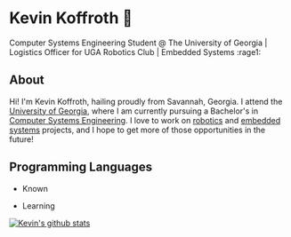 # Kevin Koffroth :robot:
Computer Systems Engineering Student @ The University of Georgia | Logistics Officer for UGA Robotics Club | Embedded Systems :rage1:

## About <!-- edit this to include a link to a relevant Embedded Systems/Robotics project in the future --> 
Hi! I'm Kevin Koffroth, hailing proudly from Savannah, Georgia. I attend the [University of Georgia](https://www.uga.edu/), where I am currently pursuing a Bachelor's in [Computer Systems Engineering](http://www.engr.uga.edu/bs-computer-systems-engineering). I love to work on [robotics](https://github.com/Jyumpp/ASABE-2020) and [embedded systems](https://github.com/ktkoffroth/ubody-firmware-atmega2560) projects, and I hope to get more of those opportunities in the future!

## Programming Languages
- Known


- Learning


[![Kevin's github stats](https://github-readme-stats.vercel.app/api?username=ktkoffroth&show_icons=true&hide=["stars"])](https://github.com/anuraghazra/github-readme-stats)
